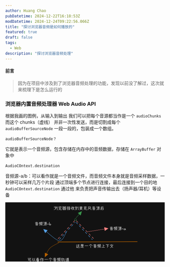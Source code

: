 ```yaml
---
author: Huang Chao
pubDatetime: 2024-12-22T16:18:53Z
modDatetime: 2024-12-24T09:22:56.066Z
title: "探讨浏览器音频是如何播放的"
featured: true
draft: false
tags:
  - Web
description: "探讨浏览器音频处理"
---
```


#### 前言

> 因为在项目中涉及到了浏览器音频处理的功能，发现以前没了解过，这次就来梳理下是怎么运行的

### 浏览器内置音频处理器 Web Audio API

根据我画的图例，从输入到输出 我们可以把每个音源都当作是一个 `audioChunks` 而这个 chunks（虚线） 并非一次性发送，而是切割成每个
`audioBufferSourceNode` 一段一段的，包装成一个数组。

`audioBufferSourceNode？`

它就是表示一个音频源，包含存储在内存中的音频数据，存储在 `ArrayBuffer` 对象中

`AudioCOntext.destination`

音频源-a/b：可以看作就是一个音频文件，而音频文件本身就是音频采样数据，一秒钟可以采样几万个片段
通过顶端多个节点进行连接，最后连接到一个目的地 `AudioCOntext.destination` 通过他
来负责把声音传输出去（扬声器/耳机）等设备

![zjh.png](../../assets/images/audio_01.png)
